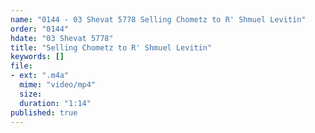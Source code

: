 ```yaml
---
name: "0144 - 03 Shevat 5778 Selling Chometz to R' Shmuel Levitin"
order: "0144"
hdate: "03 Shevat 5778"
title: "Selling Chometz to R' Shmuel Levitin"
keywords: []
file:
- ext: ".m4a"
  mime: "video/mp4"
  size: 
  duration: "1:14"
published: true
---
```


